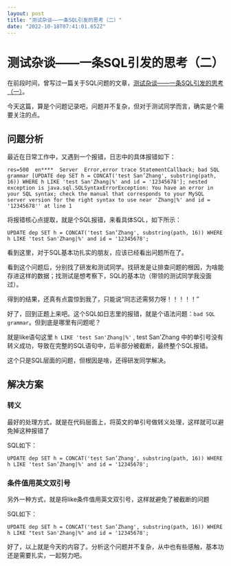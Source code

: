 ```yaml
---
layout: post
title: "测试杂谈——一条SQL引发的思考（二）"
date: "2022-10-18T07:41:01.652Z"
---
```

测试杂谈——一条SQL引发的思考（二）
===================

在前段时间，曾写过一篇关于SQL问题的文章，[测试杂谈——一条SQL引发的思考（一）](https://www.cnblogs.com/hong-fithing/p/15795088.html)。

今天这篇，算是个问题记录吧，问题并不复杂，但对于测试同学而言，确实是个需要关注的点。

问题分析
----

最近在日常工作中，又遇到一个报错，日志中的具体报错如下：

    res=500  en****  Server  Error,error trace StatementCallback; bad SQL grammar [UPDATE dep SET h = CONCAT('test San’Zhang', substring(path, 16)) WHERE h LIKE 'test San'Zhang|%' and id = '12345678']; nested exception is java.sql.SQLSyntaxErrorException: You have an error in your SQL syntax; check the manual that corresponds to your MySQL server version for the right syntax to use near 'Zhang|%' and id = '12345678'' at line 1
    

将报错核心点提取，就是个SQL报错，来看具体SQL，如下所示：

    UPDATE dep SET h = CONCAT('test San’Zhang', substring(path, 16)) WHERE h LIKE 'test San'Zhang|%' and id = '12345678';
    

看到这里，对于SQL基本功扎实的朋友，应该已经看出问题所在了。

看到这个问题后，分别找了研发和测试同学。找研发是让排查问题的根因，为啥能存进这样的数据；找测试是想考察下，SQL的基本功（带领的测试同学我没面过）。

得到的结果，还真有点震惊到我了，只能说“同志还需努力呀！！！！！”

好了，回到正题上来吧。这个SQL如日志里的报错，就是个语法问题：`bad SQL grammar`。但到底是哪里有问题呢？

就是like语句这里 `h LIKE 'test San'Zhang|%'` , test San'Zhang 中的单引号没有转义成功，导致在完整的SQL语句中，后半部分被截断，最终整个SQL报错。

这个只是SQL层面的问题，但根因是啥，还得研发同学解决。

解决方案
----

### 转义

最好的处理方式，就是在代码层面上，将英文的单引号做转义处理，这样就可以避免掉这种报错了

SQL如下：

    UPDATE dep SET h = CONCAT('test San’Zhang', substring(path, 16)) WHERE h LIKE 'test San’Zhang|%' and id = '12345678';
    

### 条件值用英文双引号

另外一种方式，就是将like条件值用英文双引号，这样就避免了被截断的问题

SQL如下：

    UPDATE dep SET h = CONCAT('test San’Zhang', substring(path, 16)) WHERE h LIKE "test San'Zhang|%" and id = '12345678';
    

好了，以上就是今天的内容了。分析这个问题并不复杂，从中也有些感触，基本功还是需要扎实，一起努力吧。
